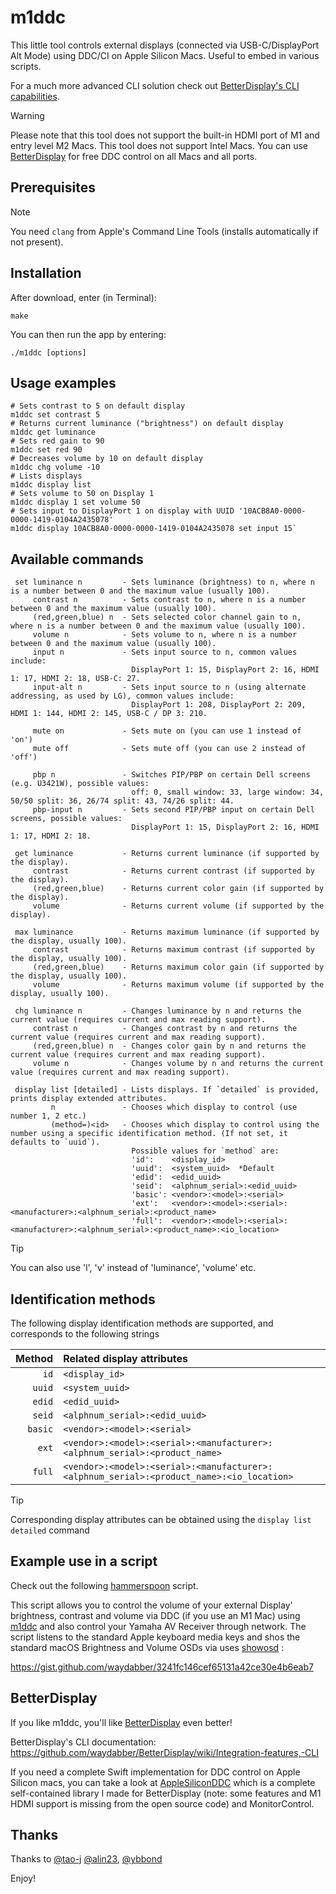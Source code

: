 # m1ddc

This little tool controls external displays (connected via USB-C/DisplayPort Alt Mode) using DDC/CI on Apple Silicon Macs. Useful to embed in various scripts.

For a much more advanced CLI solution check out [BetterDisplay's CLI capabilities](https://github.com/waydabber/BetterDisplay/wiki/Integration-features,-CLI).

> [!WARNING]
> Please note that this tool does not support the built-in HDMI port of M1 and entry level M2 Macs. This tool does not support Intel Macs. You can use [BetterDisplay](https://github.com/waydabber/BetterDisplay#readme) for free DDC control on all Macs and all ports.

## Prerequisites

> [!NOTE]
> You need `clang` from Apple's Command Line Tools (installs automatically if not present).

## Installation

After download, enter (in Terminal):
```shell
make
```

You can then run the app by entering:
```shell
./m1ddc [options]
```

## Usage examples

```shell
# Sets contrast to 5 on default display
m1ddc set contrast 5
# Returns current luminance ("brightness") on default display
m1ddc get luminance
# Sets red gain to 90
m1ddc set red 90
# Decreases volume by 10 on default display
m1ddc chg volume -10
# Lists displays
m1ddc display list
# Sets volume to 50 on Display 1
m1ddc display 1 set volume 50
# Sets input to DisplayPort 1 on display with UUID '10ACB8A0-0000-0000-1419-0104A2435078'
m1ddc display 10ACB8A0-0000-0000-1419-0104A2435078 set input 15`
```

## Available commands

```shell
 set luminance n         - Sets luminance (brightness) to n, where n is a number between 0 and the maximum value (usually 100).
     contrast n          - Sets contrast to n, where n is a number between 0 and the maximum value (usually 100).
     (red,green,blue) n  - Sets selected color channel gain to n, where n is a number between 0 and the maximum value (usually 100).
     volume n            - Sets volume to n, where n is a number between 0 and the maximum value (usually 100).
     input n             - Sets input source to n, common values include:
                           DisplayPort 1: 15, DisplayPort 2: 16, HDMI 1: 17, HDMI 2: 18, USB-C: 27.
     input-alt n         - Sets input source to n (using alternate addressing, as used by LG), common values include:
                           DisplayPort 1: 208, DisplayPort 2: 209, HDMI 1: 144, HDMI 2: 145, USB-C / DP 3: 210.

     mute on             - Sets mute on (you can use 1 instead of 'on')
     mute off            - Sets mute off (you can use 2 instead of 'off')

     pbp n               - Switches PIP/PBP on certain Dell screens (e.g. U3421W), possible values:
                           off: 0, small window: 33, large window: 34, 50/50 split: 36, 26/74 split: 43, 74/26 split: 44.
     pbp-input n         - Sets second PIP/PBP input on certain Dell screens, possible values:
                           DisplayPort 1: 15, DisplayPort 2: 16, HDMI 1: 17, HDMI 2: 18.

 get luminance           - Returns current luminance (if supported by the display).
     contrast            - Returns current contrast (if supported by the display).
     (red,green,blue)    - Returns current color gain (if supported by the display).
     volume              - Returns current volume (if supported by the display).

 max luminance           - Returns maximum luminance (if supported by the display, usually 100).
     contrast            - Returns maximum contrast (if supported by the display, usually 100).
     (red,green,blue)    - Returns maximum color gain (if supported by the display, usually 100).
     volume              - Returns maximum volume (if supported by the display, usually 100).

 chg luminance n         - Changes luminance by n and returns the current value (requires current and max reading support).
     contrast n          - Changes contrast by n and returns the current value (requires current and max reading support).
     (red,green,blue) n  - Changes color gain by n and returns the current value (requires current and max reading support).
     volume n            - Changes volume by n and returns the current value (requires current and max reading support).

 display list [detailed] - Lists displays. If `detailed` is provided, prints display extended attributes.
         n               - Chooses which display to control (use number 1, 2 etc.)
         (method=)<id>   - Chooses which display to control using the number using a specific identification method. (If not set, it defaults to `uuid`).
                           Possible values for `method` are:
                           'id':    <display_id>
                           'uuid':  <system_uuid>  *Default
                           'edid':  <edid_uuid>
                           'seid':  <alphnum_serial>:<edid_uuid>
                           'basic': <vendor>:<model>:<serial>
                           'ext':   <vendor>:<model>:<serial>:<manufacturer>:<alphnum_serial>:<product_name>
                           'full':  <vendor>:<model>:<serial>:<manufacturer>:<alphnum_serial>:<product_name>:<io_location>
```

> [!TIP]
> You can also use 'l', 'v' instead of 'luminance', 'volume' etc.


## Identification methods

The following display identification methods are supported, and corresponds to the following strings

|Method|Related display attributes|
|--:|:--|
|`id`|`<display_id>`|
|`uuid`|`<system_uuid>`|
|`edid`|`<edid_uuid>`|
|`seid`|`<alphnum_serial>:<edid_uuid>`|
|`basic`|`<vendor>:<model>:<serial>`|
|`ext`|`<vendor>:<model>:<serial>:<manufacturer>:<alphnum_serial>:<product_name>`|
|`full`|`<vendor>:<model>:<serial>:<manufacturer>:<alphnum_serial>:<product_name>:<io_location>`|

> [!TIP]
> Corresponding display attributes can be obtained using the `display list detailed` command

## Example use in a script

Check out the following [hammerspoon](https://github.com/Hammerspoon/hammerspoon) script.

This script allows you to control the volume of your external Display' brightness, contrast and volume via DDC (if you use an M1 Mac) using [m1ddc](https://github.com/waydabber/m1ddc) and also control your Yamaha AV Receiver through network. The script listens to the standard Apple keyboard media keys and shos the standard macOS Brightness and Volume OSDs via uses [showosd](https://github.com/waydabber/showosd) :

https://gist.github.com/waydabber/3241fc146cef65131a42ce30e4b6eab7

## BetterDisplay

If you like m1ddc, you'll like [BetterDisplay](https://betterdisplay.pro) even better!

BetterDisplay's CLI documentation: https://github.com/waydabber/BetterDisplay/wiki/Integration-features,-CLI

If you need a complete Swift implementation for DDC control on Apple Silicon macs, you can take a look at [AppleSiliconDDC](https://github.com/waydabber/AppleSiliconDDC) which is a complete self-contained library I made for BetterDisplay (note: some features and M1 HDMI support is missing from the open source code) and MonitorControl.

## Thanks

Thanks to [@tao-j](https://github.com/tao-j) [@alin23](https://github.com/alin23), [@ybbond](https://github.com/ybbond)

Enjoy!
